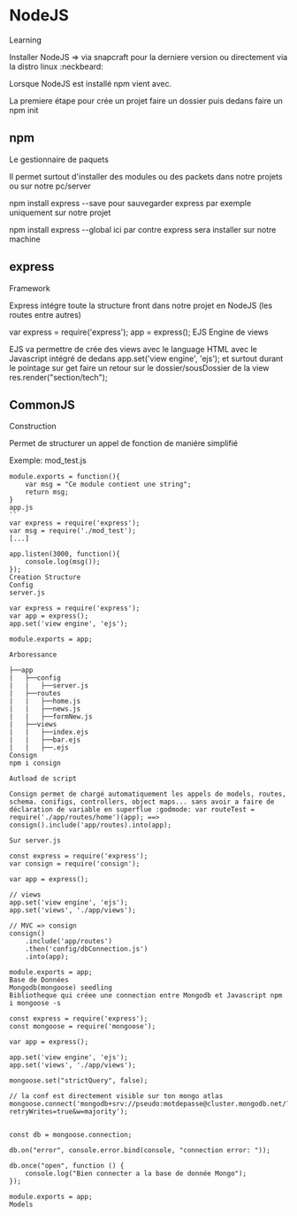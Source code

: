 # NodeJS
Learning

Installer NodeJS => via snapcraft pour la derniere version ou directement via la distro linux :neckbeard:

Lorsque NodeJS est installé npm vient avec.

La premiere étape pour crée un projet faire un dossier puis dedans faire un npm init

## npm
Le gestionnaire de paquets

Il permet surtout d'installer des modules ou des packets dans notre projets ou sur notre pc/server

npm install express --save pour sauvegarder express par exemple uniquement sur notre projet

npm install express --global ici par contre express sera installer sur notre machine

## express
Framework

Express intégre toute la structure front dans notre projet en NodeJS (les routes entre autres)

var express = require('express');
app = express();
EJS
Engine de views

EJS va permettre de crée des views avec le language HTML avec le Javascript intégré de dedans app.set('view engine', 'ejs'); et surtout durant le pointage sur get faire un retour sur le dossier/sousDossier de la view res.render("section/tech");

## CommonJS
Construction

Permet de structurer un appel de fonction de maniére simplifié

Exemple: mod_test.js
```
module.exports = function(){
    var msg = "Ce module contient une string"; 
    return msg;
}
app.js
``
var express = require('express');
var msg = require('./mod_test');
[...]

app.listen(3000, function(){
    console.log(msg());
});
Creation Structure
Config
server.js

var express = require('express');
var app = express();
app.set('view engine', 'ejs'); 

module.exports = app;

Arboressance

├──app
|   ├──config
|   |   ├──server.js
|   ├──routes
|   |   ├──home.js
|   |   ├──news.js
|   |   ├──formNew.js
|   ├──views
|   |   ├──index.ejs
|   |   ├──bar.ejs
|   |   ├──.ejs
Consign
npm i consign

Autload de script

Consign permet de chargé automatiquement les appels de models, routes, schema. conifigs, controllers, object maps... sans avoir a faire de déclaration de variable en superflue :godmode: var routeTest = require('./app/routes/home')(app); ==> consign().include('app/routes).into(app);

Sur server.js

const express = require('express');
var consign = require('consign');

var app = express();

// views
app.set('view engine', 'ejs');
app.set('views', './app/views');

// MVC => consign
consign()
    .include('app/routes')
    .then('config/dbConnection.js')
    .into(app);

module.exports = app;
Base de Données
Mongodb(mongoose) seedling
Bibliotheque qui créee une connection entre Mongodb et Javascript npm i mongoose -s

const express = require('express');
const mongoose = require('mongoose');

var app = express();

app.set('view engine', 'ejs');
app.set('views', './app/views');

mongoose.set("strictQuery", false);

// la conf est directement visible sur ton mongo atlas 
mongoose.connect('mongodb+srv://pseudo:motdepasse@cluster.mongodb.net/?retryWrites=true&w=majority');


const db = mongoose.connection;

db.on("error", console.error.bind(console, "connection error: "));

db.once("open", function () {
    console.log("Bien connecter a la base de donnée Mongo");
});

module.exports = app;
Models
